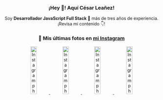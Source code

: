 <div align="center">

<h3>¡Hey 👋! Aquí César Leañez!</h3>

<p>Soy <strong>Desarrollador JavaScript Full Stack 🚀</strong> más de tres años de experiencia.<br />¡Revisa mi contenido 👇!</p>

### 📸 Mis últimas fotos en [mi Instagram](https://instagram.com/cesarsoftware.dev)


<a href='https://instagram.com/p/DIt9Oknp-PZ' target='_blank'>
  <img width='20%' src='https://instagram.fcmn2-1.fna.fbcdn.net/v/t51.2885-15/491444712_17914409433097059_55076089485466172_n.jpg?stp=dst-jpg_e35_tt6&efg=eyJ2ZW5jb2RlX3RhZyI6IkZFRUQuaW1hZ2VfdXJsZ2VuLjU1MngzNDEuc2RyLmY3NTc2MS5kZWZhdWx0X2ltYWdlIn0&_nc_ht=instagram.fcmn2-1.fna.fbcdn.net&_nc_cat=103&_nc_oc=Q6cZ2QH5zeJ9F49BcHU4rKZU2hHyYNdlTVWxSr3dUHpmy2uY-phv-VOD73978to7hUO9FBM&_nc_ohc=icEMWNU5SrAQ7kNvwFlZiXP&_nc_gid=ZUusd8n7UCZlbKlHSDnFCQ&edm=ACWDqb8BAAAA&ccb=7-5&ig_cache_key=MzYxNTgxNTM1ODA3ODI0Nzg5Nw%3D%3D.3-ccb7-5&oh=00_AfJqjflJl26RI5R8IMJQaFFa0Kaipv_ArUSy5cL4Nv0B7g&oe=682B016B&_nc_sid=ee9879' alt='Instagram photo' />
</a>
<a href='https://instagram.com/p/DICt8_ruj1K' target='_blank'>
  <img width='20%' src='https://instagram.fcmn2-1.fna.fbcdn.net/v/t51.2885-15/487811720_2261442050918393_7784971145546330846_n.jpg?stp=dst-jpg_e15_tt6&efg=eyJ2ZW5jb2RlX3RhZyI6IkNMSVBTLmltYWdlX3VybGdlbi42NDB4MTE1Ni5zZHIuZjcxODc4LmRlZmF1bHRfY292ZXJfZnJhbWUifQ&_nc_ht=instagram.fcmn2-1.fna.fbcdn.net&_nc_cat=105&_nc_oc=Q6cZ2QH5zeJ9F49BcHU4rKZU2hHyYNdlTVWxSr3dUHpmy2uY-phv-VOD73978to7hUO9FBM&_nc_ohc=_2kYGeonkn4Q7kNvwFTlqaj&_nc_gid=ZUusd8n7UCZlbKlHSDnFCQ&edm=ACWDqb8BAAAA&ccb=7-5&ig_cache_key=MzYwMzY0NDc1NTQ5MDc4MjUzOA%3D%3D.3-ccb7-5&oh=00_AfKXAw5gvK4Wq7_aZQE1OIWFilJguLaKK_fPxZ5MylcMpA&oe=682AF461&_nc_sid=ee9879' alt='Instagram photo' />
</a>
<a href='https://instagram.com/p/DIAOH7MuTdG' target='_blank'>
  <img width='20%' src='https://instagram.fcmn3-2.fna.fbcdn.net/v/t51.2885-15/487701094_964176539225257_203758693226461245_n.jpg?stp=dst-jpg_e15_tt6&efg=eyJ2ZW5jb2RlX3RhZyI6IkNMSVBTLmltYWdlX3VybGdlbi42NDB4MTE1Ni5zZHIuZjcxODc4LmRlZmF1bHRfY292ZXJfZnJhbWUifQ&_nc_ht=instagram.fcmn3-2.fna.fbcdn.net&_nc_cat=101&_nc_oc=Q6cZ2QH5zeJ9F49BcHU4rKZU2hHyYNdlTVWxSr3dUHpmy2uY-phv-VOD73978to7hUO9FBM&_nc_ohc=4nNUqbTg_cYQ7kNvwFOsSyn&_nc_gid=ZUusd8n7UCZlbKlHSDnFCQ&edm=ACWDqb8BAAAA&ccb=7-5&ig_cache_key=MzYwMjk0MTgxOTE0ODEyMTkyNg%3D%3D.3-ccb7-5&oh=00_AfI8CXvTVsFEf1Py5nZkB-XUTKKdjLz4Bpbv15WbhAdFkQ&oe=682B0618&_nc_sid=ee9879' alt='Instagram photo' />
</a>
<a href='https://instagram.com/p/DHtKENeumyc' target='_blank'>
  <img width='20%' src='https://instagram.fcmn2-2.fna.fbcdn.net/v/t51.2885-15/486620439_1373071664043671_6215675251976925620_n.jpg?stp=dst-jpg_e15_tt6&efg=eyJ2ZW5jb2RlX3RhZyI6IkNMSVBTLmltYWdlX3VybGdlbi42NDB4MTE0Ni5zZHIuZjcxODc4LmRlZmF1bHRfY292ZXJfZnJhbWUifQ&_nc_ht=instagram.fcmn2-2.fna.fbcdn.net&_nc_cat=111&_nc_oc=Q6cZ2QH5zeJ9F49BcHU4rKZU2hHyYNdlTVWxSr3dUHpmy2uY-phv-VOD73978to7hUO9FBM&_nc_ohc=utPXrN5unOUQ7kNvwG1BAok&_nc_gid=ZUusd8n7UCZlbKlHSDnFCQ&edm=ACWDqb8BAAAA&ccb=7-5&ig_cache_key=MzU5NzU3NTk0NzE1NjA5MDAxMg%3D%3D.3-ccb7-5&oh=00_AfJXSxMD46I09u-aRap84-ajwuk8lmFRqn2MacDpbKmf3g&oe=682B1BA4&_nc_sid=ee9879' alt='Instagram photo' />
</a>

</div>
